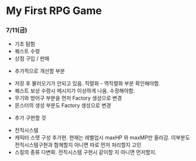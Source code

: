 # My First RPG Game

### 7/11(금)
- 기초 탐험
- 퀘스트 수령
- 상점 구입 / 판매


* 추가적으로 개선할 부분
- 저장 후 불러오기가 안되고 있음. 직렬화 - 역직렬화 부분 확인해야함.
- 퀘스트 보상 수령시 메시지가 이상하게 나옴. 수정해야함.
- 무기와 방어구 부분을 먼저 Factory 생성으로 변경
- 몬스터의 생성 부분도 Factory 생성으로 변경

* 추가 구현할 것
- 전직시스템
- 캐릭터 스텟 구성 추가현.
  현재는 레벨업시 maxHP 와 maxMP만 올라감.
  이부분도 전직시스템구현과 함께할지 아니면 따로 먼저 처리할지 고민
- 스킬의 종류 다변화.
  전직시스템 구현시 같이할 지 아니면 먼저할지.
